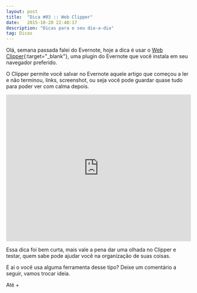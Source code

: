 ```yaml
---
layout: post
title:  "Dica #03 :: Web Clipper"
date:   2015-10-20 22:48:17
description: "Dicas para o seu dia-a-dia"
tag: Dicas
---
```


Olá, semana passada falei do Evernote, hoje a dica é usar o [Web Clipper](https://evernote.com/intl/pt-br/webclipper/){:target="_blank"}, uma plugin do Evernote que você instala em seu navegador preferido.

O Clipper permite você salvar no Evernote aquele artigo que começou a ler e não terminou, links, screenshot, ou seja você pode guardar quase tudo para poder ver com calma depois.


<div class="video">
  <iframe width="100%" height="400" src="https://www.youtube.com/embed/q-iToNm6XH4" frameborder="0" allowfullscreen></iframe>
</div>


Essa dica foi bem curta, mais vale a pena dar uma olhada no Clipper e testar, quem sabe pode ajudar você na organização de suas coisas.

E ai o você usa alguma ferramenta desse tipo? Deixe um comentário a seguir, vamos trocar ideia.

Até +

